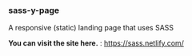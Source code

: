 ### sass-y-page

A responsive (static) landing page that uses SASS 


**You can visit the site here.** : https://sass.netlify.com/

